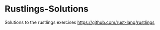# Rustlings-Solutions

Solutions to the rustlings exercises https://github.com/rust-lang/rustlings

